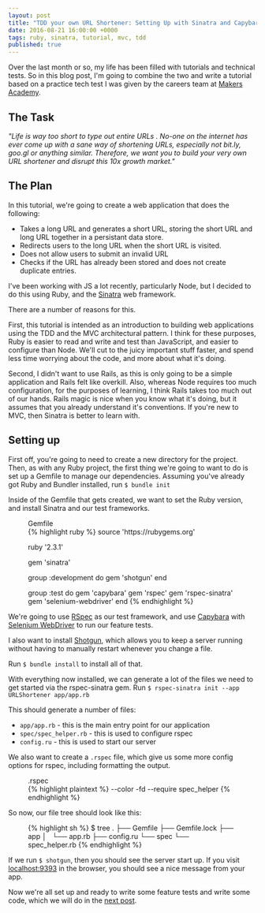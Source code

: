 ```yaml
---
layout: post
title: "TDD your own URL Shortener: Setting Up with Sinatra and Capybara"
date: 2016-08-21 16:00:00 +0000
tags: ruby, sinatra, tutorial, mvc, tdd
published: true
---
```


Over the last month or so, my life has been filled with tutorials and technical tests. So in this blog post, I'm going to combine the two and write a tutorial based on a practice tech test I was given by the careers team at [Makers Academy](http://www.makersacademy.com).

## The Task

_"Life is way too short to type out entire URLs . No-one on the internet has ever come up with a sane way of shortening URLs, especially not bit.ly, goo.gl or anything similar. Therefore, we want you to build your very own URL shortener and disrupt this 10x growth market."_

## The Plan

In this tutorial, we're going to create a web application that does the following:

- Takes a long URL and generates a short URL, storing the short URL and long URL together in a persistant data store.
- Redirects users to the long URL when the short URL is visited.
- Does not allow users to submit an invalid URL
- Checks if the URL has already been stored and does not create duplicate entries.

I've been working with JS a lot recently, particularly Node, but I decided to do this using Ruby, and the [Sinatra](https://github.com/sinatra/sinatra) web framework.

There are a number of reasons for this.

First, this tutorial is intended as an introduction to building web applications using the TDD and the MVC architectural pattern. I think for these purposes, Ruby is easier to read and write and test than JavaScript, and easier to configure than Node. We'll cut to the juicy important stuff faster, and spend less time worrying about the code, and more about what it's doing.

Second, I didn't want to use Rails, as this is only going to be a simple application and Rails felt like overkill. Also, whereas Node requires too much configuration, for the purposes of learning, I think Rails takes too much out of our hands. Rails magic is nice when you know what it's doing, but it assumes that you already understand it's conventions. If you're new to MVC, then Sinatra is better to learn with.

## Setting up

First off, you're going to need to create a new directory for the project. Then, as with any Ruby project, the first thing we're going to want to do is set up a Gemfile to manage our dependencies. Assuming you've already got Ruby and Bundler installed, run `$ bundle init`

Inside of the Gemfile that gets created, we want to set the Ruby version, and install Sinatra and our test frameworks.

<figure>
	<figcaption>Gemfile</figcaption>
	{% highlight ruby %}
source 'https://rubygems.org'

ruby '2.3.1'

gem 'sinatra'

group :development do
  gem 'shotgun'
end

group :test do
  gem 'capybara'
  gem 'rspec'
  gem 'rspec-sinatra'
  gem 'selenium-webdriver'
end
	{% endhighlight %}
</figure>

We're going to use [RSpec](https://www.relishapp.com/rspec) as our test framework, and use [Capybara](https://github.com/jnicklas/capybara) with [Selenium WebDriver](https://rubygems.org/gems/selenium-webdriver) to run our feature tests.

I also want to install [Shotgun](https://github.com/rtomayko/shotgun), which allows you to keep a server running without having to manually restart whenever you change a file.

Run `$ bundle install` to install all of that.

With everything now installed, we can generate a lot of the files we need to get started via the rspec-sinatra gem. Run `$ rspec-sinatra init --app URLShortener app/app.rb`

This should generate a number of files:

- `app/app.rb` - this is the main entry point for our application
- `spec/spec_helper.rb` - this is used to configure rspec
- `config.ru` - this is used to start our server

We also want to create a `.rspec` file, which give us some more config options for rspec, including formatting the output.

<figure>
	<figcaption>.rspec</figcaption>
	{% highlight plaintext %}
--color -fd
--require spec_helper
	{% endhighlight %}
</figure>

So now, our file tree should look like this:

<figure>
	{% highlight sh %}
$ tree
.
├── Gemfile
├── Gemfile.lock
├── app
│   └── app.rb
├── config.ru
└── spec
    └── spec_helper.rb
	{% endhighlight %}
</figure>

If we run `$ shotgun`, then you should see the server start up. If you visit [localhost:9393](http://localhost:9393) in the browser, you should see a nice message from your app.

Now we're all set up and ready to write some feature tests and write some code, which we will do in the [next post](2016/08/21/make-your-own-url-shortener-1.html).